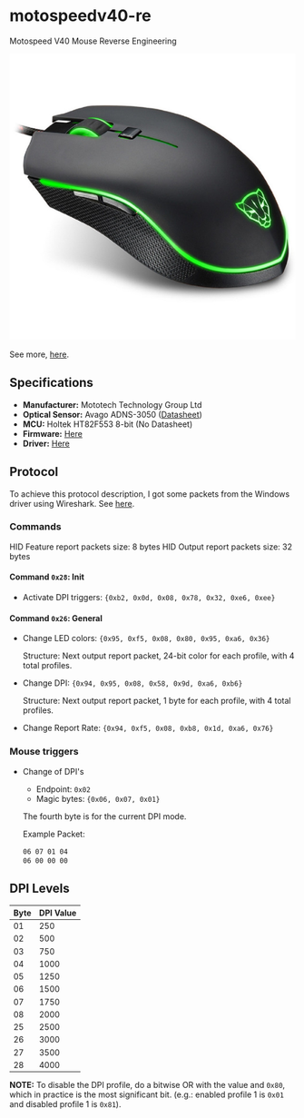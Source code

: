 # motospeedv40-re
Motospeed V40 Mouse Reverse Engineering

![Mouse picture](res/mouse.jpg)

See more, [here](res/README.md).

## Specifications

- **Manufacturer:** Mototech Technology Group Ltd
- **Optical Sensor:** Avago ADNS-3050 ([Datasheet](https://media.digikey.com/pdf/data%20sheets/avago%20pdfs/adns-3050.pdf))
- **MCU:** Holtek HT82F553 8-bit (No Datasheet)
- **Firmware:** [Here](http://www.motospeed.cc/upfile/20190925155719_430.zip)
- **Driver:** [Here](http://www.motospeed.cc/upfile/download/MotoSpeed%20Gaming%20MouseV40.zip)

## Protocol

To achieve this protocol description, I got some packets from the Windows
driver using Wireshark. See [here](packets/README.md).

### Commands

HID Feature report packets size: 8 bytes
HID Output report packets size: 32 bytes

#### Command `0x28`: Init

- Activate DPI triggers: `{0xb2, 0x0d, 0x08, 0x78, 0x32, 0xe6, 0xee}`

#### Command `0x26`: General

- Change LED colors: `{0x95, 0xf5, 0x08, 0x80, 0x95, 0xa6, 0x36}`

    Structure: Next output report packet, 24-bit color for each profile, with 4
    total profiles.

- Change DPI: `{0x94, 0x95, 0x08, 0x58, 0x9d, 0xa6, 0xb6}`

    Structure: Next output report packet, 1 byte for each profile, with 4 total
    profiles.

- Change Report Rate: `{0x94, 0xf5, 0x08, 0xb8, 0x1d, 0xa6, 0x76}`

### Mouse triggers

- Change of DPI's

    - Endpoint: `0x02`
    - Magic bytes: `{0x06, 0x07, 0x01}`

    The fourth byte is for the current DPI mode.

    Example Packet:
    ```
    06 07 01 04
    06 00 00 00
    ```

## DPI Levels

|Byte|DPI Value|
|----|---------|
|01  |      250|
|02  |      500|
|03  |      750|
|04  |     1000|
|05  |     1250|
|06  |     1500|
|07  |     1750|
|08  |     2000|
|25  |     2500|
|26  |     3000|
|27  |     3500|
|28  |     4000|

**NOTE:** To disable the DPI profile, do a bitwise OR with the value and `0x80`, which in practice is the most significant bit. (e.g.:
enabled profile 1 is `0x01` and disabled profile 1 is `0x81`).